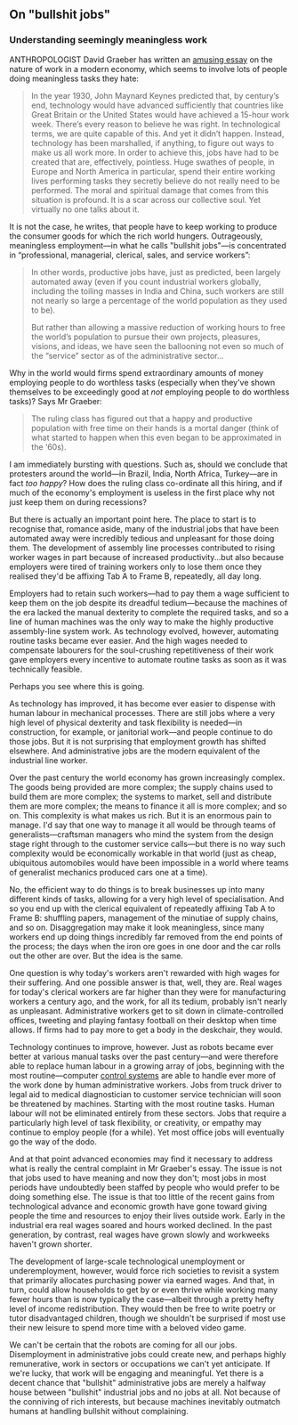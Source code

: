 ## On "bullshit jobs"

### Understanding seemingly meaningless work

ANTHROPOLOGIST David Graeber has written an [amusing essay](http://www.strikemag.org/bullshit-jobs/) on the nature of work in a modern economy, which seems to involve lots of people doing meaningless tasks they hate:

> In the year 1930, John Maynard Keynes predicted that, by century’s end, technology would have advanced sufficiently that countries like Great Britain or the United States would have achieved a 15-hour work week. There’s every reason to believe he was right. In technological terms, we are quite capable of this. And yet it didn’t happen. Instead, technology has been marshalled, if anything, to figure out ways to make us all work more. In order to achieve this, jobs have had to be created that are, effectively, pointless. Huge swathes of people, in Europe and North America in particular, spend their entire working lives performing tasks they secretly believe do not really need to be performed. The moral and spiritual damage that comes from this situation is profound. It is a scar across our collective soul. Yet virtually no one talks about it.

It is not the case, he writes, that people have to keep working to produce the consumer goods for which the rich world hungers. Outrageously, meaningless employment—in what he calls "bullshit jobs"—is concentrated in “professional, managerial, clerical, sales, and service workers”:

> In other words, productive jobs have, just as predicted, been largely automated away (even if you count industrial workers globally, including the toiling masses in India and China, such workers are still not nearly so large a percentage of the world population as they used to be).
> 
> But rather than allowing a massive reduction of working hours to free the world’s population to pursue their own projects, pleasures, visions, and ideas, we have seen the ballooning not even so much of the “service” sector as of the administrative sector...

Why in the world would firms spend extraordinary amounts of money employing people to do worthless tasks (especially when they've shown themselves to be exceedingly good at _not_ employing people to do worthless tasks)? Says Mr Graeber:

> The ruling class has figured out that a happy and productive population with free time on their hands is a mortal danger (think of what started to happen when this even began to be approximated in the ‘60s).

I am immediately bursting with questions. Such as, should we conclude that protesters around the world—in Brazil, India, North Africa, Turkey—are in fact _too happy_? How does the ruling class co-ordinate all this hiring, and if much of the economy's employment is useless in the first place why not just keep them on during recessions?

But there is actually an important point here. The place to start is to recognise that, romance aside, many of the industrial jobs that have been automated away were incredibly tedious and unpleasant for those doing them. The development of assembly line processes contributed to rising worker wages in part because of increased productivity...but also because employers were tired of training workers only to lose them once they realised they'd be affixing Tab A to Frame B, repeatedly, all day long.

Employers had to retain such workers—had to pay them a wage sufficient to keep them on the job despite its dreadful tedium—because the machines of the era lacked the manual dexterity to complete the required tasks, and so a line of human machines was the only way to make the highly productive assembly-line system work. As technology evolved, however, automating routine tasks became ever easier. And the high wages needed to compensate labourers for the soul-crushing repetitiveness of their work gave employers every incentive to automate routine tasks as soon as it was technically feasible.

Perhaps you see where this is going.

As technology has improved, it has become ever easier to dispense with human labour in mechanical processes. There are still jobs where a very high level of physical dexterity and task flexibility is needed—in construction, for example, or janitorial work—and people continue to do those jobs. But it is not surprising that employment growth has shifted elsewhere. And administrative jobs are the modern equivalent of the industrial line worker.

Over the past century the world economy has grown increasingly complex. The goods being provided are more complex; the supply chains used to build them are more complex; the systems to market, sell and distribute them are more complex; the means to finance it all is more complex; and so on. This complexity is what makes us rich. But it is an enormous pain to manage. I'd say that one way to manage it all would be through teams of generalists—craftsman managers who mind the system from the design stage right through to the customer service calls—but there is no way such complexity would be economically workable in that world (just as cheap, ubiquitous automobiles would have been impossible in a world where teams of generalist mechanics produced cars one at a time).

No, the efficient way to do things is to break businesses up into many different kinds of tasks, allowing for a very high level of specialisation. And so you end up with the clerical equivalent of repeatedly affixing Tab A to Frame B: shuffling papers, management of the minutiae of supply chains, and so on. Disaggregation may make it look meaningless, since many workers end up doing things incredibly far removed from the end points of the process; the days when the iron ore goes in one door and the car rolls out the other are over. But the idea is the same.

One question is why today's workers aren't rewarded with high wages for their suffering. And one possible answer is that, well, they are. Real wages for today's clerical workers are far higher than they were for manufacturing workers a century ago, and the work, for all its tedium, probably isn't nearly as unpleasant. Administrative workers get to sit down in climate-controlled offices, tweeting and playing fantasy football on their desktop when time allows. If firms had to pay more to get a body in the deskchair, they would.

Technology continues to improve, however. Just as robots became ever better at various manual tasks over the past century—and were therefore able to replace human labour in a growing array of jobs, beginning with the most routine—computer [control systems](http://www.forbes.com/sites/modeledbehavior/2013/05/13/inequality-in-the-robot-future/) are able to handle ever more of the work done by human administrative workers. Jobs from truck driver to legal aid to medical diagnostician to customer service technician will soon be threatened by machines. Starting with the most routine tasks. Human labour will not be eliminated entirely from these sectors. Jobs that require a particularly high level of task flexibility, or creativity, or empathy may continue to employ people (for a while). Yet most office jobs will eventually go the way of the dodo.

And at that point advanced economies may find it necessary to address what is really the central complaint in Mr Graeber's essay. The issue is not that jobs used to have meaning and now they don't; most jobs in most periods have undoubtedly been staffed by people who would prefer to be doing something else. The issue is that too little of the recent gains from technological advance and economic growth have gone toward giving people the time and resources to enjoy their lives outside work. Early in the industrial era real wages soared and hours worked declined. In the past generation, by contrast, real wages have grown slowly and workweeks haven't grown shorter.

The development of large-scale technological unemployment or underemployment, however, would force rich societies to revisit a system that primarily allocates purchasing power via earned wages. And that, in turn, could allow households to get by or even thrive while working many fewer hours than is now typically the case—albeit through a pretty hefty level of income redistribution. They would then be free to write poetry or tutor disadvantaged children, though we shouldn't be surprised if most use their new leisure to spend more time with a beloved video game.

We can't be certain that the robots are coming for all our jobs. Disemployment in administrative jobs could create new, and perhaps highly remunerative, work in sectors or occupations we can't yet anticipate. If we're lucky, that work will be engaging and meaningful. Yet there is a decent chance that "bullshit" administrative jobs are merely a halfway house between "bullshit" industrial jobs and no jobs at all. Not because of the conniving of rich interests, but because machines inevitably outmatch humans at handling bullshit without complaining.